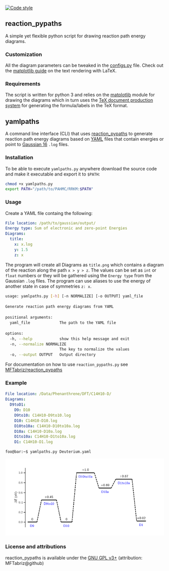 <!-- [![Build Status](https://travis-ci.com/MFTabriz/reaction_pypaths.svg?branch=master)](https://travis-ci.com/MFTabriz/reaction_pypaths)
[![Language grade: Python](https://img.shields.io/lgtm/grade/python/g/MFTabriz/reaction_pypaths.svg?logo=lgtm&logoWidth=18)](https://lgtm.com/projects/g/MFTabriz/reaction_pypaths/context:python) -->
[![Code style](https://img.shields.io/badge/code%20style-black-000000.svg)](https://github.com/psf/black)

## reaction_pypaths

A simple yet flexible python script for drawing reaction path energy diagrams.

### Customization

All the diagram parameters can be tweaked in the [configs.py](https://github.com/tim-degroot/reaction_pypaths/blob/master/configs.py) file.
Check out the [matplotlib guide](https://matplotlib.org/tutorials/text/usetex.html) on the text rendering with LaTeX.

### Requirements

The script is written for python 3 and relies on the [matplotlib](https://matplotlib.org/) module for drawing the diagrams which in turn uses the [TeX document production system](https://tug.org/texlive/) for generating the formula/labels in the TeX format.

## yamlpaths

A command line interface (CLI) that uses [reaction_pypaths](https://github.com/MFTabriz/reaction_pypaths) to generate reaction path energy diagrams based on [YAML](https://yaml.org) files that contain energies or point to [Gaussian 16](https://gaussian.com/gaussian16/)  `.log` files.

### Installation

To be able to execute `yamlpaths.py` anywhere download the source code and make it executable and export it to `$PATH`:

```bash
chmod +x yamlpaths.py
export PATH="/path/to/PAHMC/RRKM:$PATH"
```

### Usage

Create a YAML file containg the following:

```yaml
File location: /path/to/gaussian/output/
Energy type: Sum of electronic and zero-point Energies 
Diagrams: 
  title:
    x: x.log
    y: 1.5
    z: x 
```

The program will create all Diagrams as `title.png` which contains a diagram of the reaction along the path `x > y > z`. The values can be set as `int` or `float` numbers or they will be gathered using the  `Energy type` from the  Gaussian `.log` files. The program can use aliases to use the energy of another state in case of symmetries `z: x`.

```bash
usage: yamlpaths.py [-h] [-n NORMALIZE] [-o OUTPUT] yaml_file

Generate reaction path energy diagrams from YAML

positional arguments:
  yaml_file             The path to the YAML file

options:
  -h, --help            show this help message and exit
  -n, --normalize NORMALIZE
                        The key to normalize the values
  -o, --output OUTPUT   Output directory
```

For documentation on how to use `reaction_pypaths.py` see [MFTabriz/reaction_pypaths](https://github.com/MFTabriz/reaction_pypaths?tab=readme-ov-file#example)

### Example

```yaml
File location: /Data/Phenanthrene/DFT/C14H10-D/
Diagrams:
  D9toD1:
    D9: D10
    D9to10: C14H10-D9to10.log
    D10: C14H10-D10.log
    D10to10a: C14H10-D10to10a.log
    D10a: C14H10-D10a.log
    D1to10a: C14H10-D1to10a.log
    D1: C14H10-D1.log
```

```bash
foo@bar:~$ yamlpaths.py Deuterium.yaml
```

![Sample diagram](https://github.com/tim-degroot/reaction_pypaths/raw/master/output.png)

### License and attributions

reaction_pypaths is available under the [GNU GPL v3+](https://github.com/tim-degroot/reaction_pypaths/blob/master/LICENSE) (attribution: MFTabriz@github)
